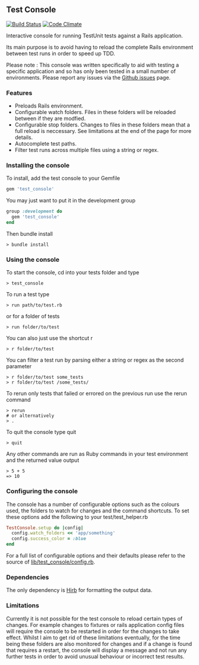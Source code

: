 ## Test Console

[![Build Status](https://secure.travis-ci.org/adamphillips/test_console.png?branch=master)](http://travis-ci.org/adamphillips/test_console)
[![Code Climate](https://codeclimate.com/badge.png)](https://codeclimate.com/github/adamphillips/test_console)

Interactive console for running TestUnit tests against a Rails application.

Its main purpose is to avoid having to reload the complete Rails environment between test runs in order to speed up TDD.

Please note : This console was written specifically to aid with testing a specific application and so has only been tested in a small number of environments.  Please report any issues via the [Github issues](https://github.com/adamphillips/test_console/issues) page. 

### Features

* Preloads Rails environment.
* Configurable watch folders.  Files in these folders will be reloaded between if they are modfied.
* Configurable stop folders.  Changes to files in these folders mean that a full reload is neccessary.  See limitations at the end of the page for more details.
* Autocomplete test paths.
* Filter test runs across multiple files using a string or regex.


### Installing the console

To install, add the test console to your Gemfile
```ruby
gem 'test_console'
```

You may just want to put it in the development group
```ruby
group :development do
  gem 'test_console'
end
```

Then bundle install
```console
> bundle install
```

### Using the console

To start the console, cd into your tests folder and type
```console
> test_console
```

To run a test type
```console
> run path/to/test.rb
```

  or for a folder of tests
```console
> run folder/to/test
```

You can also just use the shortcut r
```console
> r folder/to/test
```

You can filter a test run by parsing either a string or regex as the second parameter
```console
> r folder/to/test some_tests
> r folder/to/test /some_tests/
```

To rerun only tests that failed or errored on the previous run use the rerun command
```console
> rerun
# or alternatively
> .
```

To quit the console type quit
```console
> quit
```

Any other commands are run as Ruby commands in your test environment and the returned value output
```console
> 5 + 5
=> 10
```

### Configuring the console

The console has a number of configurable options such as the colours used, the folders to watch for changes and the command shortcuts.  To set these options add the following to your test/test_helper.rb

```ruby
TestConsole.setup do |config|
  config.watch_folders << 'app/something'
  config.success_color = :blue
end
```
For a full list of configurable options and their defaults please refer to the source of [lib/test_console/config.rb](https://github.com/adamphillips/test_console/blob/master/lib/test_console/config.rb).


### Dependencies

The only dependency is [Hirb](https://github.com/cldwalker/hirb) for formatting the output data.

### Limitations

Currently it is not possible for the test console to reload certain types of changes.  For example changes to fixtures or rails application config files will require the console to be restarted in order for the changes to take effect.
Whilst I aim to get rid of these limitations eventually, for the time being these folders are also monitored for changes and if a change is found that requires a restart, the console will display a message and not run any further tests in order to avoid unusual behaviour or incorrect test results.
